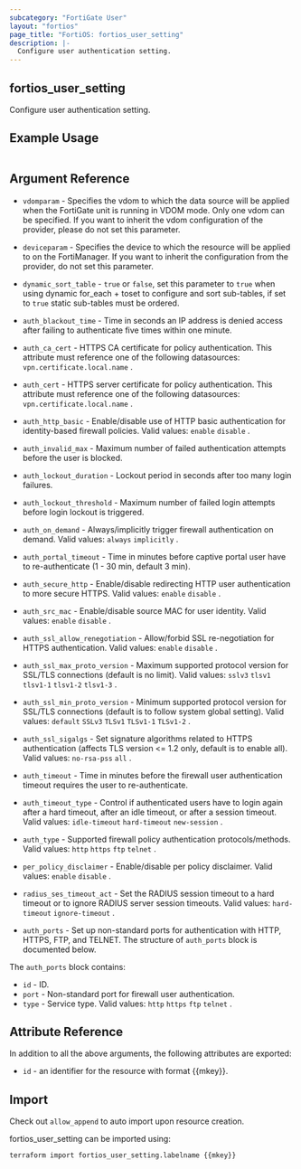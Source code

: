 ```yaml
---
subcategory: "FortiGate User"
layout: "fortios"
page_title: "FortiOS: fortios_user_setting"
description: |-
  Configure user authentication setting.
---
```


## fortios_user_setting
Configure user authentication setting.

## Example Usage

```hcl

```

## Argument Reference
* `vdomparam` - Specifies the vdom to which the data source will be applied when the FortiGate unit is running in VDOM mode. Only one vdom can be specified. If you want to inherit the vdom configuration of the provider, please do not set this parameter.
* `deviceparam` - Specifies the device to which the resource will be applied to on the FortiManager. If you want to inherit the configuration from the provider, do not set this parameter.
* `dynamic_sort_table` - `true` or `false`, set this parameter to `true` when using dynamic for_each + toset to configure and sort sub-tables, if set to `true` static sub-tables must be ordered.

* `auth_blackout_time` - Time in seconds an IP address is denied access after failing to authenticate five times within one minute.
* `auth_ca_cert` - HTTPS CA certificate for policy authentication. This attribute must reference one of the following datasources: `vpn.certificate.local.name` .
* `auth_cert` - HTTPS server certificate for policy authentication. This attribute must reference one of the following datasources: `vpn.certificate.local.name` .
* `auth_http_basic` - Enable/disable use of HTTP basic authentication for identity-based firewall policies. Valid values: `enable` `disable` .
* `auth_invalid_max` - Maximum number of failed authentication attempts before the user is blocked.
* `auth_lockout_duration` - Lockout period in seconds after too many login failures.
* `auth_lockout_threshold` - Maximum number of failed login attempts before login lockout is triggered.
* `auth_on_demand` - Always/implicitly trigger firewall authentication on demand. Valid values: `always` `implicitly` .
* `auth_portal_timeout` - Time in minutes before captive portal user have to re-authenticate (1 - 30 min, default 3 min).
* `auth_secure_http` - Enable/disable redirecting HTTP user authentication to more secure HTTPS. Valid values: `enable` `disable` .
* `auth_src_mac` - Enable/disable source MAC for user identity. Valid values: `enable` `disable` .
* `auth_ssl_allow_renegotiation` - Allow/forbid SSL re-negotiation for HTTPS authentication. Valid values: `enable` `disable` .
* `auth_ssl_max_proto_version` - Maximum supported protocol version for SSL/TLS connections (default is no limit). Valid values: `sslv3` `tlsv1` `tlsv1-1` `tlsv1-2` `tlsv1-3` .
* `auth_ssl_min_proto_version` - Minimum supported protocol version for SSL/TLS connections (default is to follow system global setting). Valid values: `default` `SSLv3` `TLSv1` `TLSv1-1` `TLSv1-2` .
* `auth_ssl_sigalgs` - Set signature algorithms related to HTTPS authentication (affects TLS version <= 1.2 only, default is to enable all). Valid values: `no-rsa-pss` `all` .
* `auth_timeout` - Time in minutes before the firewall user authentication timeout requires the user to re-authenticate.
* `auth_timeout_type` - Control if authenticated users have to login again after a hard timeout, after an idle timeout, or after a session timeout. Valid values: `idle-timeout` `hard-timeout` `new-session` .
* `auth_type` - Supported firewall policy authentication protocols/methods. Valid values: `http` `https` `ftp` `telnet` .
* `per_policy_disclaimer` - Enable/disable per policy disclaimer. Valid values: `enable` `disable` .
* `radius_ses_timeout_act` - Set the RADIUS session timeout to a hard timeout or to ignore RADIUS server session timeouts. Valid values: `hard-timeout` `ignore-timeout` .
* `auth_ports` - Set up non-standard ports for authentication with HTTP, HTTPS, FTP, and TELNET. The structure of `auth_ports` block is documented below.

The `auth_ports` block contains:

* `id` - ID.
* `port` - Non-standard port for firewall user authentication.
* `type` - Service type. Valid values: `http` `https` `ftp` `telnet` .

## Attribute Reference

In addition to all the above arguments, the following attributes are exported:
* `id` - an identifier for the resource with format {{mkey}}.

## Import

Check out `allow_append` to auto import upon resource creation.

fortios_user_setting can be imported using:
```sh
terraform import fortios_user_setting.labelname {{mkey}}
```
